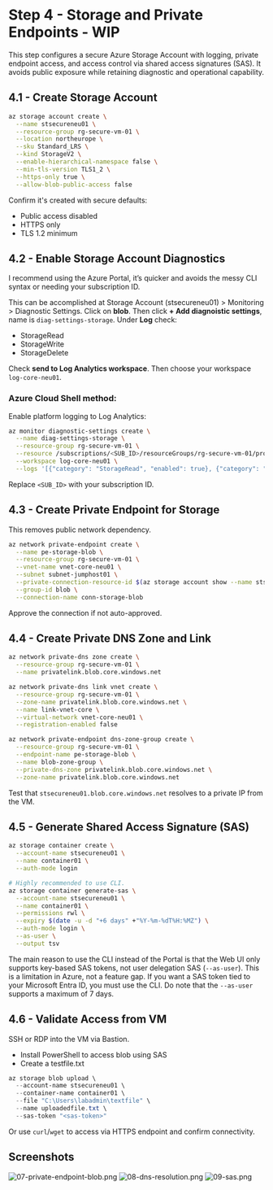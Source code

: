 # Step 4 - Storage and Private Endpoints  - WIP

This step configures a secure Azure Storage Account with logging, private endpoint access, and access control via shared access signatures (SAS). It avoids public exposure while retaining diagnostic and operational capability.

## 4.1 - Create Storage Account

```bash
az storage account create \
  --name stsecureneu01 \
  --resource-group rg-secure-vm-01 \
  --location northeurope \
  --sku Standard_LRS \
  --kind StorageV2 \
  --enable-hierarchical-namespace false \
  --min-tls-version TLS1_2 \
  --https-only true \
  --allow-blob-public-access false
```

Confirm it's created with secure defaults:
- Public access disabled
- HTTPS only
- TLS 1.2 minimum

## 4.2 - Enable Storage Account Diagnostics

I recommend using the Azure Portal, it’s quicker and avoids the messy CLI syntax or needing your subscription ID.

This can be accomplished at Storage Account (stsecureneu01) > Monitoring > Diagnostic Settings. Click on **blob**. Then click **+ Add diagnoistic settings**, name is `diag-settings-storage`. Under **Log** check:
- StorageRead
- StorageWrite
- StorageDelete

Check **send to Log Analytics workspace**. Then choose your workspace `log-core-neu01`.

### Azure Cloud Shell method:
Enable platform logging to Log Analytics:

```bash
az monitor diagnostic-settings create \
  --name diag-settings-storage \
  --resource-group rg-secure-vm-01 \
  --resource /subscriptions/<SUB_ID>/resourceGroups/rg-secure-vm-01/providers/Microsoft.Storage/storageAccounts/stsecureneu01 \
  --workspace log-core-neu01 \
  --logs '[{"category": "StorageRead", "enabled": true}, {"category": "StorageWrite", "enabled": true}, {"category": "StorageDelete", "enabled": true}]'
```

Replace `<SUB_ID>` with your subscription ID.

## 4.3 - Create Private Endpoint for Storage

This removes public network dependency.

```bash
az network private-endpoint create \
  --name pe-storage-blob \
  --resource-group rg-secure-vm-01 \
  --vnet-name vnet-core-neu01 \
  --subnet subnet-jumphost01 \
  --private-connection-resource-id $(az storage account show --name stsecureneu01 --query id -o tsv) \
  --group-id blob \
  --connection-name conn-storage-blob
```

Approve the connection if not auto-approved.

## 4.4 - Create Private DNS Zone and Link

```bash
az network private-dns zone create \
  --resource-group rg-secure-vm-01 \
  --name privatelink.blob.core.windows.net

az network private-dns link vnet create \
  --resource-group rg-secure-vm-01 \
  --zone-name privatelink.blob.core.windows.net \
  --name link-vnet-core \
  --virtual-network vnet-core-neu01 \
  --registration-enabled false

az network private-endpoint dns-zone-group create \
  --resource-group rg-secure-vm-01 \
  --endpoint-name pe-storage-blob \
  --name blob-zone-group \
  --private-dns-zone privatelink.blob.core.windows.net \
  --zone-name privatelink.blob.core.windows.net
```

Test that `stsecureneu01.blob.core.windows.net` resolves to a private IP from the VM.

## 4.5 - Generate Shared Access Signature (SAS)

```bash
az storage container create \
  --account-name stsecureneu01 \
  --name container01 \
  --auth-mode login

# Highly recommended to use CLI.
az storage container generate-sas \
  --account-name stsecureneu01 \
  --name container01 \
  --permissions rwl \
  --expiry $(date -u -d "+6 days" +"%Y-%m-%dT%H:%MZ") \
  --auth-mode login \
  --as-user \
  --output tsv
```

The main reason to use the CLI instead of the Portal is that the Web UI only supports key-based SAS tokens, not user delegation SAS (`--as-user`). This is a limitation in Azure, not a feature gap. If you want a SAS token tied to your Microsoft Entra ID, you must use the CLI. Do note that the `--as-user` supports a maximum of 7 days.

## 4.6 - Validate Access from VM

SSH or RDP into the VM via Bastion.

- Install PowerShell to access blob using SAS
- Create a testfile.txt

```powershell
az storage blob upload \
  --account-name stsecureneu01 \
  --container-name container01 \
  --file "C:\Users\labadmin\textfile" \
  --name uploadedfile.txt \
  --sas-token "<sas-token>"
```

Or use `curl`/`wget` to access via HTTPS endpoint and confirm connectivity.

## Screenshots

![07-private-endpoint-blob.png](images/07-private-endpoint-blob.png)
![08-dns-resolution.png](images/08-dns-resolution.png)
![09-sas.png](images/09-sas.png)